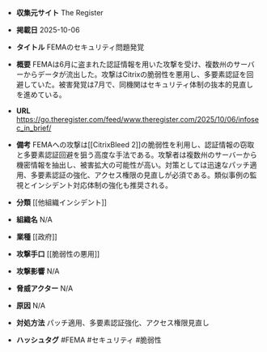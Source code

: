 - **収集元サイト**
The Register

- **掲載日**
2025-10-06

- **タイトル**
FEMAのセキュリティ問題発覚

- **概要**
FEMAは6月に盗まれた認証情報を用いた攻撃を受け、複数州のサーバーからデータが流出した。攻撃はCitrixの脆弱性を悪用し、多要素認証を回避していた。被害発覚は7月で、同機関はセキュリティ体制の抜本的見直しを進めている。

- **URL**
https://go.theregister.com/feed/www.theregister.com/2025/10/06/infosec_in_brief/

- **備考**
FEMAへの攻撃は[[CitrixBleed 2]]の脆弱性を利用し、認証情報の窃取と多要素認証回避を狙う高度な手法である。攻撃者は複数州のサーバーから機密情報を抽出し、被害拡大の可能性が高い。対策としては迅速なパッチ適用、多要素認証の強化、アクセス権限の見直しが必須である。類似事例の監視とインシデント対応体制の強化も推奨される。

- **分類**
[[他組織インシデント]]

- **組織名**
N/A

- **業種**
[[政府]]

- **攻撃手口**
[[脆弱性の悪用]]

- **攻撃影響**
N/A

- **脅威アクター**
N/A

- **原因**
N/A

- **対処方法**
パッチ適用、多要素認証強化、アクセス権限見直し

- **ハッシュタグ**
#FEMA #セキュリティ #脆弱性
